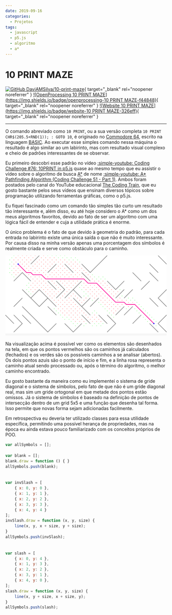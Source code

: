 ```yaml
---
date: 2019-09-16
categories:
  - Projetos
tags:
  - javascript
  - p5.js
  - algoritmo
  - a*
---
```


# 10 PRINT MAZE

[![GitHub DaviAMSilva/10-print-maze](https://img.shields.io/badge/github-DaviAMSilva%2F10--print--maze-dddddd?logo=github)](https://github.com/DaviAMSilva/10-print-maze){ target="\_blank" rel="noopener noreferrer" }
[![OpenProcessing 10 PRINT MAZE](https://img.shields.io/badge/openprocessing-10 PRINT MAZE-f44848)](https://openprocessing.org/sketch/743512){ target="\_blank" rel="noopener noreferrer" }
[![Website 10 PRINT MAZE](https://img.shields.io/badge/website-10 PRINT MAZE-326eff)](https://daviamsilva.github.io/10-print-maze/){ target="\_blank" rel="noopener noreferrer" }

---

O comando abreviado como `10 PRINT`, ou a sua versão completa `10 PRINT CHR$(205.5+RND(1)); : GOTO 10`, é originado no [Commodore 64](https://pt.wikipedia.org/wiki/Commodore_64), escrito na linguagem [BASIC](https://pt.wikipedia.org/wiki/BASIC). Ao executar esse simples comando nessa máquina o resultado é algo similar ao um labirinto, mas com resultado visual complexo e cheio de padrões interessantes de se observar.

Eu primeiro descobri esse padrão no vídeo [:simple-youtube: Coding Challenge #76: 10PRINT in p5.js](https://www.youtube.com/watch?v=bEyTZ5ZZxZs) quase ao mesmo tempo que eu assistir o vídeo sobre o algoritmo de busca [A\*](https://pt.wikipedia.org/wiki/Algoritmo_A*) de nome [:simple-youtube: A\* Pathfinding Algorithm (Coding Challenge 51 - Part 1)](https://www.youtube.com/watch?v=aKYlikFAV4k). Ambos foram postados pelo canal do YouTube educacional [The Coding Train](https://www.youtube.com/@TheCodingTrain), que eu gosto bastante pelos seus vídeos que ensinam diversos tópicos sobre programação utilizando ferramentas gráficas, como o p5.js.

Eu fiquei fascinado como um comando tão simples tão curto um resultado tão interessante e, além disso, eu até hoje considero o A\* como um dos meus algoritmos favoritos, devido ao fato de ser um algoritmo com uma lógica fácil de entender e cuja a utilidade prática é enorme.

O único problema é o fato de que devido à geometria do padrão, para cada entrada no labirinto existe uma única saída o que não é muito interessante. Por causa disso na minha versão apenas uma porcentagem dos símbolos é realmente criada e serve como obstáculo para o caminho.

![Exemplo de uma solução do 10 PRINT MAZE](10-print-maze.png "Exemplo de uma solução do 10 PRINT MAZE")

Na visualização acima é possível ver como os elementos são desenhados na tela, em que os pontos vermelhos são os caminhos já calculados (fechados) e os verdes são os possíveis caminhos a se analisar (abertos). Os dois pontos azuis são o ponto de início e fim, e a linha rosa representa o caminho atual sendo processado ou, após o término do algoritmo, o melhor caminho encontrado.

<div class="grid cards" markdown>
<div markdown>

Eu gosto bastante da maneira como eu implementei o sistema de gride diagonal e o sistema de símbolos, pelo fato de que não é um gride diagonal real, mas sim um gride ortogonal em que metade dos pontos estão omissos. Já o sistema de símbolos é baseado na definição de pontos de intersecção dentro de um grid 5x5 e uma função que desenha tal forma. Isso permite que novas forma sejam adicionadas facilmente.

Em retrospectiva eu deveria ter utilizado classes para essa utilidade específica, permitindo uma possível herança de propriedades, mas na época eu ainda estava pouco familiarizado com os conceitos próprios de POO.

</div>

```js title="Lookups.js" linenums="29"
var allSymbols = [];

var blank = [];
blank.draw = function () { }
allSymbols.push(blank);


var invSlash = [
    { x: 0, y: 0 },
    { x: 1, y: 1 },
    { x: 2, y: 2 },
    { x: 3, y: 3 },
    { x: 4, y: 4 }
];
invSlash.draw = function (x, y, size) {
    line(x, y, x + size, y + size);
}
allSymbols.push(invSlash);


var slash = [
    { x: 0, y: 4 },
    { x: 1, y: 3 },
    { x: 2, y: 2 },
    { x: 3, y: 1 },
    { x: 4, y: 0 },
];
slash.draw = function (x, y, size) {
    line(x, y + size, x + size, y);
}
allSymbols.push(slash);
```

</div>
